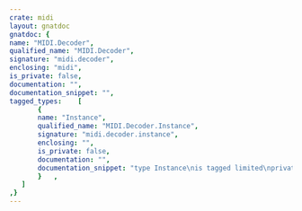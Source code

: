 ```yaml
---
crate: midi
layout: gnatdoc
gnatdoc: {
name: "MIDI.Decoder",
qualified_name: "MIDI.Decoder",
signature: "midi.decoder",
enclosing: "midi",
is_private: false,
documentation: "",
documentation_snippet: "",
tagged_types:    [
       {
       name: "Instance",
       qualified_name: "MIDI.Decoder.Instance",
       signature: "midi.decoder.instance",
       enclosing: "",
       is_private: false,
       documentation: "",
       documentation_snippet: "type Instance\nis tagged limited\nprivate;",
       }   ,
   ]
,}
---
```

